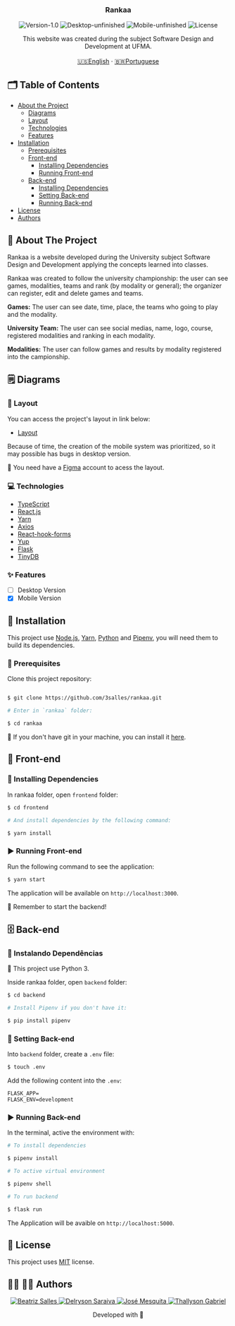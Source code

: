 <p align="center">

  <h3 align="center">Rankaa</h3>

<p align="center">
  <img src="https://img.shields.io/static/v1?label=Version&message=1.0&color=7159c1" alt="Version-1.0" />
  <img src="https://img.shields.io/static/v1?label=Desktop&message=Unfinished&color=orange" alt="Desktop-unfinished" />
  <img src="https://img.shields.io/static/v1?label=Mobile&message=Unfinished&color=FFA500" alt="Mobile-unfinished" />
  <img src="https://img.shields.io/static/v1?label=Lincense&message=MIT&color=0000ff " alt="License" />
</p>

<p align="center">
    This website was created during the subject Software Design and Development at UFMA.
    <br />
    <br />
    <a href="README.md">🇺🇸English</a>
    ·
    <a href="README-pt.md">🇧🇷Portuguese</a>
  </p>
</p>

<!-- TABLE OF CONTENTS -->
## 🗂 Table of Contents

* [About the Project](#book-about-the-project)
  * [Diagrams](#spiral_notepad-diagrams)
  * [Layout](#art-layout)
  * [Technologies](#computer-technologies)
  * [Features](#sparkles-features)
* [Installation](#bricks-installation)
  * [Prerequisites](#construction-prerequisites)
  * [Front-end](#lipstick-front-end)
    * [Installing Dependencies](#construction-installing-dependencies)
    * [Running Front-end](#arrow_forward-running-front-end)
  * [Back-end](#file_cabinet-back-end)
    * [Installing Dependencies](#construction-installing-dependencies)
    * [Setting Back-end](#wrench-setting-back-end)
    * [Running Back-end](#arrow_forward-running-back-end)
* [License](#page_facing_up-license)
* [Authors](#woman_technologist-man_technologist-author)

## :book: About The Project

Rankaa is a website developed during the University subject Software Design and Development applying the concepts learned into classes.

Rankaa was created to follow the university championship: the user can see games, modalities, teams and rank (by modality or general); the organizer can register, edit and delete games and teams.

**Games:** The user can see date, time, place, the teams who going to play and the modality.

**University Team:** The user can see social medias, name, logo, course, registered modalities and ranking in each modality.

**Modalities:** The user can follow games and results by modality registered into the campionship.
<!-- TODO: Add landpage print -->

## :spiral_notepad: Diagrams

### :art: Layout

You can access the project's layout in link below:

* [Layout](https://www.figma.com/file/1DAC897inORj3JpsyfI9Mi/RankAA?node-id=0%3A1)

Because of time, the creation of the mobile system was prioritized, so it may possible has bugs in desktop version.

🚨 You need have a [Figma](https://www.figma.com) account to acess the layout.

### :computer: Technologies

* [TypeScript](https://www.typescriptlang.org)
* [React.js](https://reactjs.org/docs/getting-started.html)
* [Yarn](https://yarnpkg.com)
* [Axios](https://axios-http.com/docs/intro)
* [React-hook-forms](https://react-hook-form.com)
* [Yup](https://github.com/jquense/yup)
* [Flask](https://flask.palletsprojects.com/en/2.0.x/)
* [TinyDB](https://tinydb.readthedocs.io/en/latest/)

### :sparkles: Features

  - [ ] Desktop Version
  - [x] Mobile Version

## :bricks: Installation

This project use [Node.js](https://nodejs.org/en/), [Yarn](https://yarnpkg.com), [Python](https://www.python.org) and [Pipenv](https://pipenv.pypa.io/en/latest/), you will need them to build its dependencies.

### :construction: Prerequisites

Clone this project repository:
```bash

$ git clone https://github.com/3salles/rankaa.git

# Enter in `rankaa` folder:

$ cd rankaa
```

🚨 If you don't have git in your machine, you can install it [here](https://git-scm.com/downloads).

## :lipstick: Front-end

### :construction: Installing Dependencies

In rankaa folder, open `frontend` folder:

```bash
$ cd frontend

# And install dependencies by the following command:

$ yarn install
```

### :arrow_forward: Running Front-end

Run the following command to see the application:

```bash
$ yarn start
```

The application will be available on `http://localhost:3000`.

🚨 Remember to start the backend!

## :file_cabinet: Back-end

### :construction: Instalando Dependências

🚨 This project use Python 3.

Inside rankaa folder, open `backend` folder:

```bash
$ cd backend

# Install Pipenv if you don't have it:

$ pip install pipenv
```

### :wrench: Setting Back-end

Into `backend` folder, create a `.env` file:

```bash
$ touch .env
```

Add the following content into the `.env`:

```
FLASK_APP=
FLASK_ENV=development
```


### :arrow_forward: Running Back-end

In the terminal, active the environment with:

```bash
# To install dependencies

$ pipenv install

# To active virtual environment

$ pipenv shell

# To run backend

$ flask run
```

The Application will be avaible on `http://localhost:5000`.


## :page_facing_up: License

This project uses [MIT](https://github.com/3salles/rankaa/blob/develop/LICENSE) license.

## :woman_technologist: :man_technologist: Authors

<p align="center">
  <a href="https://github.com/3salles">
    <img src="https://img.shields.io/badge/Beatriz%20Salles-Github-darkblue" alt="Beatriz Salles" />
  </a>
  <a href="https://github.com/Delryson">
    <img src="https://img.shields.io/badge/Delryson%20Saraiva-Github-indigo" alt="Delryson Saraiva" />
  </a>
  <a href="https://github.com/josenbmesquita">
    <img src="https://img.shields.io/badge/Jos%C3%A9%20Mesquita-Github-blue" alt="José Mesquita" />
  </a>
  <a href="https://github.com/Thalles2310">
    <img src="https://img.shields.io/badge/Thallyson%20Gabriel-Github-purple" alt="Thallyson Gabriel" />
  </a>
</p>

<p align="center">Developed with 💜</p>
